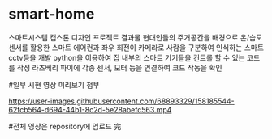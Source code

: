 # smart-home
스마트시스템 캡스톤 디자인 프로젝트 결과물
현대인들의 주거공간을 배경으로 온/습도센서를 활용한 스마트 에어컨과 좌우 회전이 카메라로 사람을 구분하여 인식하는 스마트 cctv등을 개발
python을 이용하여 집 내부의 스마트 기기들을 컨트롤 할 수 있는 코드를 작성
라즈베리 파이에 각종 센서, 모터 등을 연결하여 코드 작동을 확인

#일부 시현 영상 미리보기 첨부

https://user-images.githubusercontent.com/68893329/158185544-62fcb564-d694-44b1-8c2d-5e28abefc563.mp4



#전체 영상은 repository에 업로드 完
